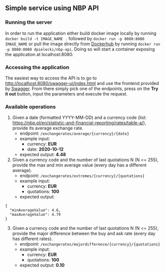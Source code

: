 ## Simple service using NBP API

### Running the server

In order to run the application either build docker image locally by running
`docker build -t IMAGE_NAME .`
followed by
`docker run -p 8080:8080 IMAGE_NAME`
or pull the image directly from [Dockerhub](https://hub.docker.com/) by running 
`docker run -p 8080:8080 dpielecki/nbp-api`.
Doing so will start a container exposing the application at localhost:8080.

### Accessing the application

The easiest way to access the API is to go to [http://localhost:8080/swagger-ui/index.html](http://localhost:8080/swagger-ui/index.html) and use the frontend provided by [Swagger](https://swagger.io/). From there simply pick one of the endpoints, press on the **Try it out** button, input the parameters and execute the request.

### Available operations

1. Given a date (formatted YYYY-MM-DD) and a currency code (list: https://nbp.pl/en/statistic-and-financial-reporting/rates/table-a/), provide its average exchange rate.
   - endpoint: `/exchangerates/average/{currency}/{date}`
   - example input:
     - currency: **EUR**
     - date: **2020-10-12**
   - expected output: **4.48**
2. Given a currency code and the number of last quotations N (N <= 255), provide the max and min average value (every day has a different average).
   - endpoint: `/exchangerates/extremes/{currency}/{quotations}`   
   - example input:
     - currency: **EUR**
     - quotations: **100**
   - expected output: 
```
{
  "minAverageValue": 4.6,
  "maxAverageValue": 4.79
}
```
3. Given a currency code and the number of last quotations N (N <= 255), provide the major difference between the buy and ask rate (every day has different rates).
   - endpoint: `/exchangerates/majordifference/{currency}/{quotations}`
   - example input:
     - currency: **EUR**
     - quotations: **100**
   - expected output: **0.10**